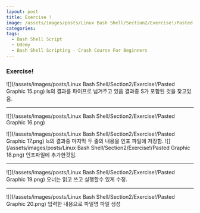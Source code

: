 ```yaml
---
layout: post
title: Exercise !
image: /assets/images/posts/Linux Bash Shell/Section2/Exercise!/Pasted Graphic 15.png
categories:
tags:
  - Bash Shell Script
  - Udemy
  - Bash Shell Scripting - Crash Course For Beginners
---
```


### Exercise!

![](/assets/images/posts/Linux Bash Shell/Section2/Exercise!/Pasted Graphic 15.png)
ls의 결과를 파이프로 넘겨주고 있음
결과중 S가 포함된 것을 찾고있음.

- - - -

![](/assets/images/posts/Linux Bash Shell/Section2/Exercise!/Pasted Graphic 16.png)

![](/assets/images/posts/Linux Bash Shell/Section2/Exercise!/Pasted Graphic 17.png)
ls의 결과중 마지막 두 줄의 내용을 인포 파일에 저장함.
![](/assets/images/posts/Linux Bash Shell/Section2/Exercise!/Pasted Graphic 18.png)
인포파일에 추가한것임.

- - - -

![](/assets/images/posts/Linux Bash Shell/Section2/Exercise!/Pasted Graphic 19.png)
오너는 읽고 쓰고 실행할수 있게 수정.

- - - -

![](/assets/images/posts/Linux Bash Shell/Section2/Exercise!/Pasted Graphic 20.png)
입력한 내용으로 파일명 파일 생성






